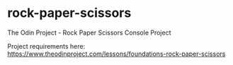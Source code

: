 # rock-paper-scissors
The Odin Project - Rock Paper Scissors Console Project

Project requirements here: 
https://www.theodinproject.com/lessons/foundations-rock-paper-scissors
